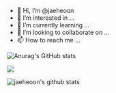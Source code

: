 - 👋 Hi, I’m @jaeheoon
- 👀 I’m interested in ...
- 🌱 I’m currently learning ...
- 💞️ I’m looking to collaborate on ...
- 📫 How to reach me ...

![Anurag's GitHub stats](https://github-readme-stats.vercel.app/api?username=jaeheoon&show_icons=true&theme=radical)

<a href="https://hits.seeyoufarm.com"><img src="https://hits.seeyoufarm.com/api/count/incr/badge.svg?url=https%3A%2F%2Fgithub.com%2Fjaeheoon&count_bg=%2379C83D&title_bg=%23555555&icon=&icon_color=%23E7E7E7&title=hits&edge_flat=false"/></a>

![jaeheoon's github stats](https://github-readme-stats.vercel.app/api?username=jaeheoon&show_icons=true)


<!---
jaeheoon/jaeheoon is a ✨ special ✨ repository because its `README.md` (this file) appears on your GitHub profile.
You can click the Preview link to take a look at your changes.
--->
